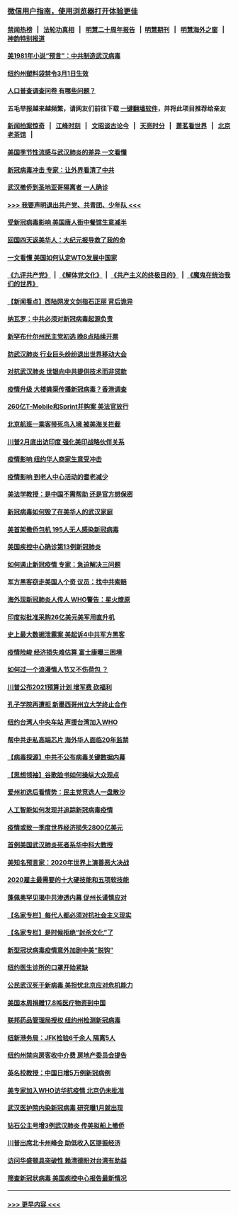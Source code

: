 ### [微信用户指南，使用浏览器打开体验更佳](https://github.com/gfw-breaker/banned-news1/blob/master/indexes/wechat-guide.md?t=0)
#### [禁闻热榜](热点新闻.md?t=0)  &nbsp;&nbsp;|&nbsp;&nbsp; [法轮功真相](https://github.com/gfw-breaker/truth/blob/master/README.md?t=0) &nbsp;&nbsp;|&nbsp;&nbsp; [明慧二十周年报告](https://github.com/gfw-breaker/mh-reports/blob/master/README.md?t=0) &nbsp;&nbsp;|&nbsp;&nbsp;[明慧期刊](https://github.com/gfw-breaker/mh-qikan) &nbsp;&nbsp;|&nbsp;&nbsp; [明慧海外之窗](https://github.com/gfw-breaker/mh-news/blob/master/README.md?t=0) &nbsp;&nbsp;|&nbsp;&nbsp; [神韵特别报道](https://github.com/gfw-breaker/mh-news/blob/master/shenyun.md?t=0)
#### [美1981年小说“预言”：中共制造武汉病毒](../pages/nsc412/n11863306.md?t=02122111) 
#### [纽约州塑料袋禁令3月1日生效](../pages/nsc412/n11862832.md?t=02122111) 
#### [人口普查调查问卷  有哪些问题？](../pages/nsc412/n11862808.md?t=02122111) 
#### 五毛举报越来越频繁，请网友们前往下载 [一键翻墙软件](https://github.com/gfw-breaker/ssr-accounts)，并将此项目推荐给亲友
#### [新闻拍案惊奇](https://github.com/gfw-breaker/banned-news1/blob/master/pages/link4.md) &nbsp;&nbsp;|&nbsp;&nbsp; [江峰时刻](https://github.com/gfw-breaker/banned-news1/blob/master/pages/link4.md) &nbsp;&nbsp;|&nbsp;&nbsp; [文昭谈古论今](https://github.com/gfw-breaker/banned-news1/blob/master/pages/link4.md) &nbsp;&nbsp;|&nbsp;&nbsp; [天亮时分](https://github.com/gfw-breaker/banned-news1/blob/master/pages/link4.md) &nbsp;&nbsp;|&nbsp;&nbsp; [萧茗看世界](https://github.com/gfw-breaker/banned-news1/blob/master/pages/link4.md) &nbsp;&nbsp;|&nbsp;&nbsp; [北京老茶馆](https://github.com/gfw-breaker/banned-news1/blob/master/pages/link4.md) &nbsp;&nbsp;|&nbsp;&nbsp; 
#### [美国季节性流感与武汉肺炎的差异 一文看懂](../pages/nsc412/n11862428.md?t=02122111) 
#### [新冠病毒冲击 专家：让外界看清了中共](../pages/nsc412/n11862280.md?t=02122111) 
#### [武汉撤侨到圣地亚哥隔离者 一人确诊](../pages/nsc412/n11862460.md?t=02122111) 
#### [>>> 我要声明退出共产党、共青团、少年队 <<<](https://github.com/begood0513/goodnews/blob/master/quit/letter.md) 
#### [受新冠病毒影响 美国唐人街中餐馆生意减半](../pages/nsc412/n11861940.md?t=02122111) 
#### [回国四天返美华人：大纪元报导救了我的命](../pages/nsc412/n11862181.md?t=02122111) 
#### [一文看懂 美国如何认定WTO发展中国家](../pages/nsc412/n11862051.md?t=02122111) 
#### [《九评共产党》](https://github.com/begood0513/9ping.md/blob/master/README.md) &nbsp;|&nbsp; [《解体党文化》](../../../../jtdwh.md/blob/master/README.md)  &nbsp;|&nbsp; [《共产主义的终极目的》](../../../../gczydzjmd.md/blob/master/README.md) &nbsp;|&nbsp; [《魔鬼在统治我们的世界》](../../../../mgztzwmdsj.md/blob/master/README.md) 
#### [【新闻看点】西陆网发文剑指石正丽 背后诡异](../pages/nsc412/n11861792.md?t=02122111) 
#### [纳瓦罗：中共必须对新冠病毒起源负责](../pages/nsc412/n11861810.md?t=02122111) 
#### [新罕布什尔州民主党初选 晚8点陆续开票](../pages/nsc412/n11861872.md?t=02122111) 
#### [防武汉肺炎 行业巨头纷纷退出世界移动大会](../pages/nsc412/n11861795.md?t=02122111) 
#### [对抗武汉肺炎 世银向中共提供技术而非贷款](../pages/nsc412/n11861652.md?t=02122111) 
#### [疫情升级 大楼粪渠传播新冠病毒？香港调查](../pages/nsc412/n11861556.md?t=02122111) 
#### [260亿T-Mobile和Sprint并购案 美法官放行](../pages/nsc412/n11861511.md?t=02122111) 
#### [北京航班一乘客带死鸟入境 被美海关拦截](../pages/nsc412/n11861317.md?t=02122111) 
#### [川普2月底出访印度 强化美印战略伙伴关系](../pages/nsc412/n11860557.md?t=02122111) 
#### [疫情影响  纽约华人商家生意受冲击](../pages/nsc412/n11860284.md?t=02122111) 
#### [疫情影响  到老人中心活动的耆老减少](../pages/nsc412/n11860199.md?t=02122111) 
#### [美法学教授：是中国不需帮助 还是官方想保密](../pages/nsc412/n11859492.md?t=02122111) 
#### [新冠病毒如何毁了在美华人的武汉家庭](../pages/nsc412/n11859524.md?t=02122111) 
#### [美首架撤侨包机 195人无人感染新冠病毒](../pages/nsc412/n11859908.md?t=02122111) 
#### [美国疾控中心确诊第13例新冠肺炎](../pages/nsc412/n11859966.md?t=02122111) 
#### [如何遏止新冠疫情 专家：急迫解决三问题](../pages/nsc412/n11859685.md?t=02122111) 
#### [军方黑客窃走美国人个资 议员：找中共索赔](../pages/nsc412/n11859371.md?t=02122111) 
#### [海外现新冠肺炎人传人 WHO警告：星火燎原](../pages/nsc412/n11859252.md?t=02122111) 
#### [印度拟批准采购26亿美元美军用直升机](../pages/nsc412/n11859143.md?t=02122111) 
#### [史上最大数据泄露案 美起诉4中共军方黑客](../pages/nsc412/n11859115.md?t=02122111) 
#### [疫情险峻 经济损失难估算 富士康曝三困境](../pages/nsc412/n11859120.md?t=02122111) 
#### [如何过一个浪漫情人节又不伤荷包 ？](../pages/nsc412/n11858969.md?t=02122111) 
#### [川普公布2021预算计划 增军费 砍福利](../pages/nsc412/n11859012.md?t=02122111) 
#### [孔子学院再遭拒 新墨西哥州立大学终止合作](../pages/nsc412/n11858661.md?t=02122111) 
#### [纽约台湾人中央车站  声援台湾加入WHO](../pages/nsc412/n11857757.md?t=02122111) 
#### [帮中共走私高端芯片 海外华人面临20年监禁](../pages/nsc412/n11855016.md?t=02122111) 
#### [【病毒探源】中共不公布病毒关键数据内幕](../pages/nsc412/n11856584.md?t=02122111) 
#### [【思想领袖】谷歌脸书如何操纵大众观点](../pages/nsc412/n11680874.md?t=02122111) 
#### [爱州初选后看情势：民主党竞选人一盘散沙](../pages/nsc412/n11856557.md?t=02122111) 
#### [人工智能如何发现并追踪新冠病毒疫情](../pages/nsc412/n11856398.md?t=02122111) 
#### [疫情或致一季度世界经济损失2800亿美元](../pages/nsc412/n11855639.md?t=02122111) 
#### [首例美国武汉肺炎死者系华中科大教授](../pages/nsc412/n11855500.md?t=02122111) 
#### [美知名预言家：2020年世界上演善恶大决战](../pages/nsc412/n11855418.md?t=02122111) 
#### [2020雇主最需要的十大硬技能和五项软技能](../pages/nsc412/n11850953.md?t=02122111) 
#### [蓬佩奥罕见揭中共渗透内幕 促州长谨慎应对](../pages/nsc412/n11854685.md?t=02122111) 
#### [【名家专栏】每代人都必须对抗社会主义现实](../pages/nsc412/n11831412.md?t=02122111) 
#### [【名家专栏】是时候拒绝“封杀文化”了](../pages/nsc412/n11814093.md?t=02122111) 
#### [新型冠状病毒疫情意外加剧中美“脱钩”](../pages/nsc412/n11854475.md?t=02122111) 
#### [纽约医生诊所的口罩开始紧缺](../pages/nsc412/n11853364.md?t=02122111) 
#### [公民武汉死于新病毒 美担忧北京应对危机能力](../pages/nsc412/n11854331.md?t=02122111) 
#### [美国本周捐赠17.8吨医疗物资到中国](../pages/nsc412/n11854269.md?t=02122111) 
#### [联邦药品管理局授权  纽约州检测新冠病毒](../pages/nsc412/n11853371.md?t=02122111) 
#### [纽新港务局：JFK检验6千余人  隔离5人](../pages/nsc412/n11853366.md?t=02122111) 
#### [纽约州禁向房客收中介费  房地产委员会提告](../pages/nsc412/n11853360.md?t=02122111) 
#### [英名校教授：中国日增5万例新冠病例](../pages/nsc412/n11854174.md?t=02122111) 
#### [美专家加入WHO访华抗疫情 北京仍未批准](../pages/nsc412/n11854043.md?t=02122111) 
#### [武汉医护院内染新冠病毒 研究曝1月就出现](../pages/nsc412/n11852928.md?t=02122111) 
#### [钻石公主号增3例武汉肺炎 传美拟船上撤侨](../pages/nsc412/n11853240.md?t=02122111) 
#### [川普出席北卡州峰会 助低收入区提振经济](../pages/nsc412/n11853232.md?t=02122111) 
#### [访问华盛顿具突破性 赖清德盼对台湾有助益](../pages/nsc412/n11853129.md?t=02122111) 
#### [筛查新冠状病毒 美国疾控中心报告最新情况](../pages/nsc412/n11853070.md?t=02122111) 

----
#### [ >>> 更早内容 <<< ](../indexes/nsc412-earlier.md)

